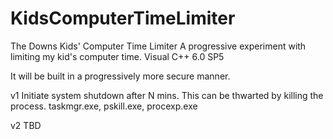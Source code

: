 KidsComputerTimeLimiter
=======================

The Downs Kids' Computer Time Limiter
A progressive experiment with limiting my kid's computer time.
Visual C++ 6.0 SP5

It will be built in a progressively more secure manner.

v1
Initiate system shutdown after N mins.
This can be thwarted by killing the process.
taskmgr.exe, pskill.exe, procexp.exe

v2
TBD
